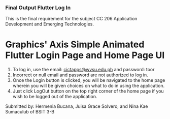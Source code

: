 ### Final Output Flutter Log In

This is the final requirement for the subject CC 206 Application Development and Emerging Technologies.

# Graphics' Axis Simple Animated Flutter Login Page and Home Page UI

1. To log in, use the email: cictapps@wvsu.edu.ph and password: toor
2. Incorrect or null email and password are not authorized to log in.
3. Once the Login button is clicked, you will be navigated to the home page wherein you will be given choices on what to do in using the application.
4. Just click LogOut button on the top right corner of the home page if you wish to be logged out of the application.

Submitted by: Hermenia Bucana, Juisa Grace Solvero, and Nina Kae Sumaculub of BSIT 3-B



